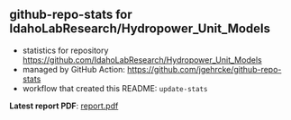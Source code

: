 ## github-repo-stats for IdahoLabResearch/Hydropower_Unit_Models

- statistics for repository https://github.com/IdahoLabResearch/Hydropower_Unit_Models
- managed by GitHub Action: https://github.com/jgehrcke/github-repo-stats
- workflow that created this README: `update-stats`

**Latest report PDF**: [report.pdf](https://github.com/idaholab/repository-statistics/raw/main/IdahoLabResearch/Hydropower_Unit_Models/latest-report/report.pdf)

